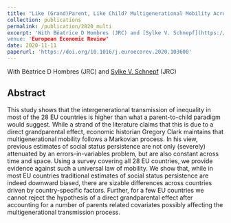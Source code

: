 ```yaml
---
title: "Like (Grand)Parent, Like Child? Multigenerational Mobility Across the EU"
collection: publications
permalink: /publication/2020_multi
excerpt: 'With Béatrice D Hombres (JRC) and [Sylke V. Schnepf](https://www.iza.org/person/1757/sylke-v-schnepf) (JRC)
venue: 'European Economic Review'
date: 2020-11-11
paperurl: 'https://doi.org/10.1016/j.euroecorev.2020.103600'
---
```

With Béatrice D Hombres (JRC) and [Sylke V. Schnepf](https://www.iza.org/person/1757/sylke-v-schnepf) (JRC)

Abstract 
-----

This study shows that the intergenerational transmission of inequality in most of the 28 EU countries is higher than what a parent-to-child paradigm would suggest. While a strand of the literature claims that this is due to a direct grandparental effect, economic historian Gregory Clark maintains that multigenerational mobility follows a Markovian process. In his view, previous estimates of social status persistence are not only (severely) attenuated by an errors-in-variables problem, but are also constant across time and space. Using a survey covering all 28 EU countries, we provide evidence against such a universal law of mobility. We show that, while in most EU countries traditional estimates of social status persistence are indeed downward biased, there are sizable differences across countries driven by country-specific factors. Further, for a few EU countries we cannot reject the hypothesis of a direct grandparental effect after accounting for a number of parents related covariates possibly affecting the multigenerational transmission process. 
